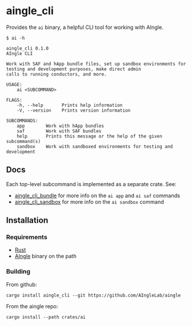 # aingle_cli

Provides the `ai` binary, a helpful CLI tool for working with AIngle.

```shell
$ ai -h

aingle_cli 0.1.0
AIngle CLI

Work with SAF and hApp bundle files, set up sandbox environments for testing and development purposes, make direct admin
calls to running conductors, and more.

USAGE:
    ai <SUBCOMMAND>

FLAGS:
    -h, --help       Prints help information
    -V, --version    Prints version information

SUBCOMMANDS:
    app        Work with hApp bundles
    saf        Work with SAF bundles
    help       Prints this message or the help of the given subcommand(s)
    sandbox    Work with sandboxed environments for testing and development
```

## Docs

Each top-level subcommand is implemented as a separate crate. See:

- [aingle_cli_bundle](https://github.com/AIngleLab/aingle/tree/develop/crates/ai_bundle) for more info on the `ai app` and `ai saf` commands
- [aingle_cli_sandbox](https://github.com/AIngleLab/aingle/tree/develop/crates/ai_sandbox) for more info on the `ai sandbox` command

## Installation

### Requirements

- [Rust](https://rustup.rs/)
- [AIngle](https://github.com/AIngleLab/aingle) binary on the path

### Building

From github:

```shell
cargo install aingle_cli --git https://github.com/AIngleLab/aingle
```

From the aingle repo:

```shell
cargo install --path crates/ai
```
